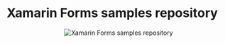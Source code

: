 
# Xamarin Forms samples repository

<p align="center">
<img src="https://s13.postimg.org/6vd22fkjr/Mobile_Programmer_Xamarin_Forms_Repo.png" alt="Xamarin Forms samples repository"/>
</p>
